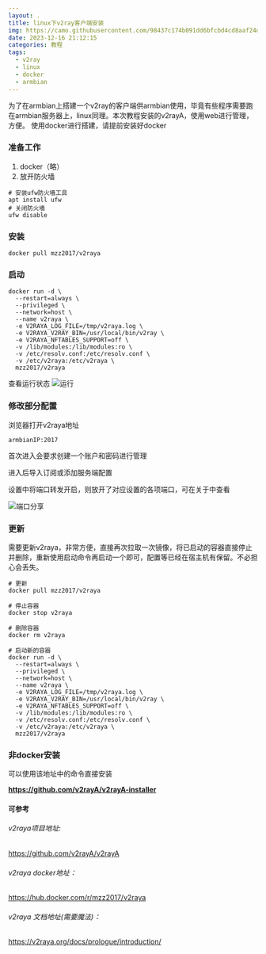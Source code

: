 ```yaml
---
layout: .
title: linux下v2ray客户端安装
img: https://camo.githubusercontent.com/98437c174b091dd6bfcbd4cd8aaf24debc9c676a9bcaf0d2f72f2a9f9ac93106/68747470733a2f2f692e6c6f6c692e6e65742f323032302f30342f31392f6774334e714f4d696166596270374c2e706e67
date: 2023-12-16 21:12:15
categories: 教程
tags:
  - v2ray
  - linux
  - docker
  - armbian
---
```


为了在armbian上搭建一个v2ray的客户端供armbian使用，毕竟有些程序需要跑在armbian服务器上，linux同理。本次教程安装的v2rayA，使用web进行管理，方便。 使用docker进行搭建，请提前安装好docker


### 准备工作
1. docker（略）
2. 放开防火墙
```shell
# 安装ufw防火墙工具
apt install ufw
# 关闭防火墙
ufw disable 
```

### 安装
```shell
docker pull mzz2017/v2raya
```

### 启动
```shell
docker run -d \
  --restart=always \
  --privileged \
  --network=host \
  --name v2raya \
  -e V2RAYA_LOG_FILE=/tmp/v2raya.log \
  -e V2RAYA_V2RAY_BIN=/usr/local/bin/v2ray \
  -e V2RAYA_NFTABLES_SUPPORT=off \
  -v /lib/modules:/lib/modules:ro \
  -v /etc/resolv.conf:/etc/resolv.conf \
  -v /etc/v2raya:/etc/v2raya \
  mzz2017/v2raya
```
查看运行状态
![运行](https://e0180ed0.picture-bed-8ov.pages.dev/file/8d61972f09fd6e5954124.jpg)


### 修改部分配置
浏览器打开v2raya地址
   ```
   armbianIP:2017
   ```

首次进入会要求创建一个账户和密码进行管理

进入后导入订阅或添加服务端配置

设置中将端口转发开启，则放开了对应设置的各项端口，可在关于中查看

![端口分享](https://e0180ed0.picture-bed-8ov.pages.dev/file/68ebc356db06bda4c51d2.jpg)

### 更新
需要更新v2raya，非常方便，直接再次拉取一次镜像，将已启动的容器直接停止并删除，重新使用启动命令再启动一个即可，配置等已经在宿主机有保留。不必担心会丢失。
```shell
# 更新
docker pull mzz2017/v2raya

# 停止容器
docker stop v2raya

# 删除容器
docker rm v2raya

# 启动新的容器
docker run -d \
  --restart=always \
  --privileged \
  --network=host \
  --name v2raya \
  -e V2RAYA_LOG_FILE=/tmp/v2raya.log \
  -e V2RAYA_V2RAY_BIN=/usr/local/bin/v2ray \
  -e V2RAYA_NFTABLES_SUPPORT=off \
  -v /lib/modules:/lib/modules:ro \
  -v /etc/resolv.conf:/etc/resolv.conf \
  -v /etc/v2raya:/etc/v2raya \
  mzz2017/v2raya
```


### 非docker安装
可以使用该地址中的命令直接安装

**https://github.com/v2rayA/v2rayA-installer**


#### 可参考
###### v2raya项目地址: 
https://github.com/v2rayA/v2rayA

###### v2raya docker地址：
https://hub.docker.com/r/mzz2017/v2raya

###### v2raya 文档地址(需要魔法)：
https://v2raya.org/docs/prologue/introduction/